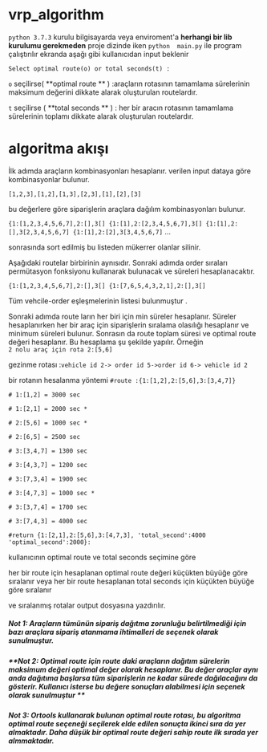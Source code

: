 # vrp_algorithm
`python 3.7.3` kurulu bilgisayarda veya enviroment'a **herhangi bir lib kurulumu gerekmeden** proje dizinde iken 
`python  main.py` ile program çalıştırılır ekranda aşağı gibi kullanıcıdan input beklenir

`Select optimal route(o) or total seconds(t) :`

`o` seçilirse( **optimal route ** ) :araçların rotasının tamamlama sürelerinin maksimum değerini dikkate alarak oluşturulan routelardır.

`t` seçilirse ( **total seconds ** ) : her bir aracın rotasının tamamlama sürelerinin toplamı dikkate alarak oluşturulan routelardır.

# algoritma akışı 
İlk adımda araçların kombinasyonları hesaplanır. verilen input dataya göre kombinasyonlar bulunur.

`[1,2,3],[1,2],[1,3],[2,3],[1],[2],[3]`

bu değerlere göre siparişlerin araçlara dağılım kombinasyonları bulunur.

`{1:[1,2,3,4,5,6,7],2:[],3[]
{1:[1],2:[2,3,4,5,6,7],3[]
{1:[1],2:[],3[2,3,4,5,6,7]
{1:[1],2:[2],3[3,4,5,6,7]` ...


sonrasında sort edilmiş bu listeden mükerrer olanlar silinir. 

Aşağıdaki routelar birbirinin aynısıdır. Sonraki adımda order sıraları permütasyon fonksiyonu kullanarak  bulunacak ve süreleri hesaplanacaktır.

`{1:[1,2,3,4,5,6,7],2:[],3[]
{1:[7,6,5,4,3,2,1],2:[],3[]`

Tüm vehcile-order eşleşmelerinin listesi bulunmuştur .

Sonraki adımda route ların her biri için min süreler hesaplanır. Süreler hesaplanırken her bir araç için siparişlerin sıralama olasılığı hesaplanır ve minimum süreleri bulunur. Sonrasın da route toplam süresi ve optimal route değeri hesaplanır. 
Bu hesaplama şu şekilde yapılır. Örneğin  
`2 nolu araç için rota 2:[5,6]`

gezinme rotası :`vehicle id 2-> order id 5->order id 6-> vehicle id 2`

bir rotanın hesalanma yöntemi
`#route :{1:[1,2],2:[5,6],3:[3,4,7]}`

`# 1:[1,2] = 3000 sec`

`# 1:[2,1] = 2000 sec *`

`# 2:[5,6] = 1000 sec *`

`# 2:[6,5] = 2500 sec`

`# 3:[3,4,7] = 1300 sec`

`# 3:[4,3,7] = 1200 sec`

`# 3:[7,3,4] = 1900 sec`

`# 3:[4,7,3] = 1000 sec *`

`# 3:[3,7,4] = 1700 sec`

`# 3:[7,4,3] = 4000 sec`

`#return {1:[2,1],2:[5,6],3:[4,7,3], 'total_second':4000 'optimal_second':2000}:`

kullanıcının optimal route ve total seconds seçimine göre 

her bir route için  hesaplanan optimal route değeri küçükten büyüğe göre sıralanır veya
her bir route hesaplanan total seconds için küçükten büyüğe göre sıralanır 


ve sıralanmış rotalar output dosyasına yazdırılır.

##### **Not 1: Araçların tümünün sipariş dağıtma zorunluğu belirtilmediği için bazı araçlara sipariş atanmama ihtimalleri de seçenek olarak sunulmuştur.**
##### **Not 2: Optimal route için route daki araçların dağıtım sürelerin maksimum değeri optimal değer olarak hesaplanır. Bu değer araçlar aynı anda dağıtıma başlarsa tüm siparişlerin ne kadar sürede dağılacağını da gösterir. Kullanıcı isterse bu değere sonuçları alabilmesi için seçenek olarak sunulmuştur  **
##### **Not 3: Ortools kullanarak bulunan optimal route rotası, bu algoritma optimal route seçeneği seçilerek elde edilen sonuçta ikinci sıra da yer almaktadır. Daha düşük bir optimal route değeri sahip route ilk sırada yer almmaktadır.**


